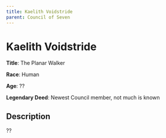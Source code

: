 ```yaml
---
title: Kaelith Voidstride
parent: Council of Seven
---
```


# Kaelith Voidstride

**Title**: The Planar Walker

**Race**: Human

**Age**: ??

**Legendary Deed**: Newest Council member, not much is known

## Description

??

<!-- 
**Specialty**: Teleportation and Planar manipulation.

**Artifact**: Ring of the Infinite Path – allows instantaneous travel across planes, though with perilous strain.
 -->